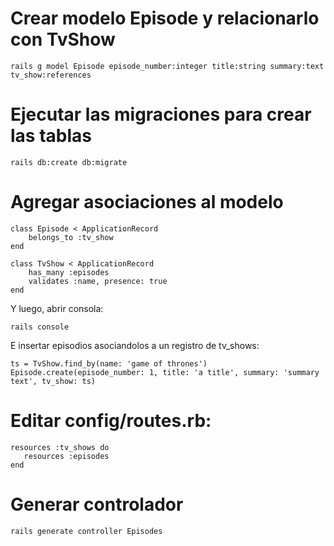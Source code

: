 # Crear modelo Episode y relacionarlo con TvShow
    rails g model Episode episode_number:integer title:string summary:text tv_show:references

# Ejecutar las migraciones para crear las tablas
    rails db:create db:migrate
    
# Agregar asociaciones al modelo
```
class Episode < ApplicationRecord
    belongs_to :tv_show
end
```
```
class TvShow < ApplicationRecord
    has_many :episodes
    validates :name, presence: true
end
```    
Y luego, abrir consola:
```
rails console
```	
E insertar episodios asociandolos a un registro de tv_shows:
```
ts = TvShow.find_by(name: 'game of thrones')
Episode.create(episode_number: 1, title: 'a title', summary: 'summary text', tv_show: ts)
```
# Editar config/routes.rb:
```
resources :tv_shows do
   resources :episodes
end
```	

# Generar controlador 
    rails generate controller Episodes
